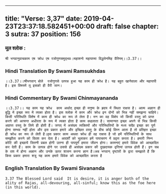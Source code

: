 
---
title: "Verse: 3,37"
date: 2019-04-23T23:37:18.582451+00:00
draft: false
chapter: 3
sutra: 37
position: 156
---
### मूल श्लोक :
```
श्री भगवानुवाचकाम एष क्रोध एष रजोगुणसमुद्भवः।महाशनो महापाप्मा विद्ध्येनमिह वैरिणम्।।3.37।।

```

### Hindi Translation By Swami Ramsukhdas
```
।।3.37।।श्रीभगवान् बोले  रजोगुणसे उत्पन्न हुआ यह काम ही क्रोध है। यह बहुत खानेवाला और महापापी है। इस विषयमें तू इसको ही वैरी जान।

```

### Hindi Commentary By Swami Chinmayananda
```
।।3.37।। यह काम यह क्रोध  काम अर्थात् इच्छा ही मनुष्य के ह्रदय में स्थित राक्षस है। आत्म अज्ञान ही बुद्धि में इच्छा रूप में व्यक्त होता है। इस श्लोक में काम और क्रोध इन दोनों को भिन्न नहीं समझना चाहिये। किसी परिस्थिति विशेष में काम ही क्रोध का रूप ले लेता है। मन का वह विक्षेप जो किसी वस्तु को प्राप्त करने की अत्यन्त अधीरता के रूप में व्यक्त होता है काम कहलाता है। सामान्यत इच्छा अपने से भिन्न किसी अप्राप्त वस्तु के लिये ही होती हैं। जगत् में असंख्य व्यक्तियों और परिस्थितियों के मध्य सदैव इच्छा का पूर्ण होना सम्भव नहीं होता और इस प्रकार हमारे और इच्छित वस्तु के बीच कोई विघ्न आता है तो प्रतिहत इच्छा ही क्रोध का रूप ले लेती है।इस प्रकार काम अथवा क्रोध ही वह राक्षस है जो हमें परिस्थितियों के साथ समझौता करने को विवश कर देता है। आदर्शों को भुलाकर हमें पापाचरण में प्रवृत्त करता है। हमारी निम्न कोटि की इच्छायें जितनी प्रबल होगी उतना ही पापपूर्णं हमारा जीवन होगा। कामनाएं हमारे विवेक को आच्छादित कर देती हैं। काम के उत्पन्न होने पर उससे ही असंख्य प्रकार की दुखदायक वृत्तियां उत्पन्न होती हैं। इन सब के वश में होना अज्ञान और उनके ऊपर शासन करना ज्ञान है।अब भगवान् दृष्टांतों के द्वारा समझाते हैं कि किस प्रकार हमारा शत्रु यह काम हमारे विवेक को आच्छादित करता है

```

### English Translation By Swami  Sivananda
```
3.37 The Blessed Lord said  It is desire, it is anger both of the ality of Rajas, all-devouring, all-sinful; know this as the foe here (in this world).

```

